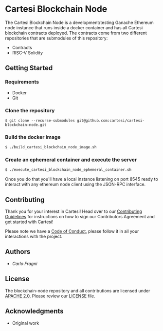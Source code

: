 # Cartesi Blockchain Node

The Cartesi Blockchain Node is a development/testing Ganache Ethereum node instance that runs inside a docker container and has all Cartesi blockchain contracts deployed. The contracts come from two different repositories that are submodules of this repository:

- Contracts
- RISC-V Solidity



## Getting Started

### Requirements

- Docker
- Git

### Clone the repository

```
$ git clone --recurse-submodules git@github.com:cartesi/cartesi-blockchain-node.git
```
### Build the docker image

```bash
$ ./build_cartesi_blockchain_node_image.sh
```

### Create an ephemeral container and execute the server

```bash
$ ./execute_cartesi_blockchain_node_ephemeral_container.sh
```

Once you do that you'll have a local instance listening on port 8545 ready to interact with any ethereum node client using the JSON-RPC interface. 

## Contributing

Thank you for your interest in Cartesi! Head over to our [Contributing Guidelines](https://github.com/cartesi/blockchain-node/blob/master/CONTRIBUTING.md) for instructions on how to sign our Contributors Agreement and get started with Cartesi!

Please note we have a [Code of Conduct](https://github.com/cartesi/blockchain-node/blob/master/CODE_OF_CONDUCT.md), please follow it in all your interactions with the project.

## Authors

* *Carlo Fragni*

## License

The blockchain-node repository and all contributions are licensed under [APACHE 2.0.](https://www.apache.org/licenses/LICENSE-2.0) Please review our [LICENSE](https://github.com/cartesi/blockchain-node/blob/master/LICENSE) file.

## Acknowledgments

- Original work 
